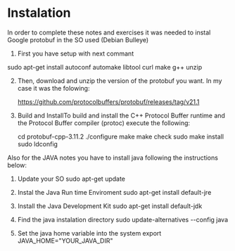 # Instalation
In order to complete these notes and exercises it was needed to instal Google
protobuf in the SO used (Debian Bulleye)

1) First you have setup with next commant 

sudo apt-get install autoconf automake libtool curl make g++ unzip

2) Then, download and unzip the version of the protobuf you want. In my case it was the folowing: 

	https://github.com/protocolbuffers/protobuf/releases/tag/v21.1

3) Build and InstallTo build and install the C++ Protocol Buffer runtime and the Protocol Buffer compiler (protoc) execute the following:
  
     cd protobuf-cpp-3.11.2
     ./configure
     make
     make check
     sudo make install
     sudo ldconfig

Also for the JAVA notes you have to install java following the instructions
below:

1) Update your SO
	sudo apt-get update

2) Instal the Java Run time Enviroment
	sudo apt-get install default-jre

3) Install the Java Development Kit
	sudo apt-get install default-jdk

4) Find the java instalation directory
	sudo update-alternatives --config java

5) Set the java home variable into the system
	export JAVA_HOME="YOUR_JAVA_DIR"
